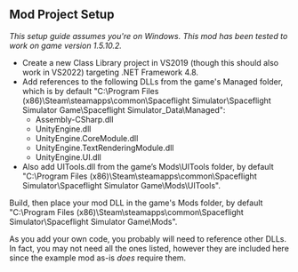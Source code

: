 ## Mod Project Setup
*This setup guide assumes you're on Windows.*
*This mod has been tested to work on game version 1.5.10.2.*

- Create a new Class Library project in VS2019 (though this should also work in VS2022) targeting .NET Framework 4.8.  
- Add references to the following DLLs from the game's Managed folder, which is by default "C:\Program Files (x86)\Steam\steamapps\common\Spaceflight Simulator\Spaceflight Simulator Game\Spaceflight Simulator_Data\Managed":  
  - Assembly-CSharp.dll  
  - UnityEngine.dll  
  - UnityEngine.CoreModule.dll  
  - UnityEngine.TextRenderingModule.dll  
  - UnityEngine.UI.dll  
- Also add UITools.dll from the game’s Mods\UITools folder, by default "C:\Program Files (x86)\Steam\steamapps\common\Spaceflight Simulator\Spaceflight Simulator Game\Mods\UITools".  

Build, then place your mod DLL in the game's Mods folder, by default "C:\Program Files (x86)\Steam\steamapps\common\Spaceflight Simulator\Spaceflight Simulator Game\Mods".  

As you add your own code, you probably will need to reference other DLLs. In fact, you may not need all the ones listed, however they are included here since the example mod as-is *does* require them.
